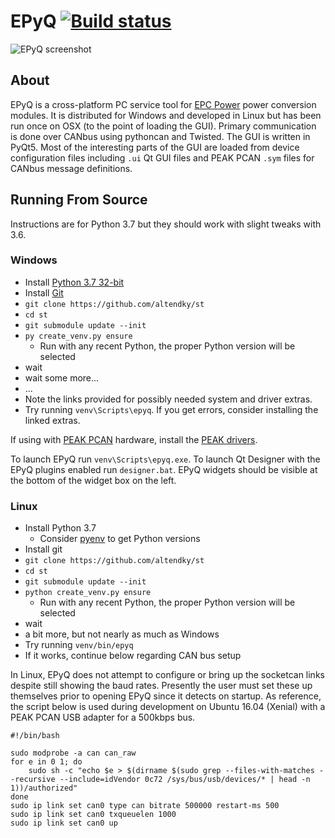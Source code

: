 # EPyQ [![Build status](https://ci.appveyor.com/api/projects/status/64pjrni37k4wu4jy?svg=true)](https://ci.appveyor.com/project/KyleAltendorf/st)

![EPyQ screenshot](/screenshot.png?raw=true)

## About

EPyQ is a cross-platform PC service tool for [EPC Power](http://epcpower.com/) power conversion modules.  It is distributed for Windows and developed in Linux but has been run once on OSX (to the point of loading the GUI).
Primary communication is done over CANbus using pythoncan and Twisted.
The GUI is written in PyQt5.
Most of the interesting parts of the GUI are loaded from device configuration files including `.ui` Qt GUI files and PEAK PCAN `.sym` files for CANbus message definitions.

## Running From Source

Instructions are for Python 3.7 but they should work with slight tweaks with 3.6.

### Windows

- Install [Python 3.7 32-bit](https://www.python.org/downloads/)
- Install [Git](https://git-scm.com/download)
- `git clone https://github.com/altendky/st`
- `cd st`
- `git submodule update --init`
- `py create_venv.py ensure`
  - Run with any recent Python, the proper Python version will be selected
- wait
- wait some more...
- ...
- Note the links provided for possibly needed system and driver extras.
- Try running `venv\Scripts\epyq`.  If you get errors, consider installing the linked extras. 

If using with [PEAK PCAN](http://www.peak-system.com/PCAN-USB.199.0.html?&L=1) hardware, install the [PEAK drivers](http://www.peak-system.com/PCAN-USB.199.0.html?&L=1).

To launch EPyQ run `venv\Scripts\epyq.exe`.
To launch Qt Designer with the EPyQ plugins enabled run `designer.bat`.
EPyQ widgets should be visible at the bottom of the widget box on the left.

### Linux

- Install Python 3.7
  - Consider [pyenv](https://github.com/pyenv/pyenv) to get Python versions
- Install git
- `git clone https://github.com/altendky/st`
- `cd st`
- `git submodule update --init`
- `python create_venv.py ensure`
  - Run with any recent Python, the proper Python version will be selected
- wait
- a bit more, but not nearly as much as Windows
- Try running `venv/bin/epyq`
- If it works, continue below regarding CAN bus setup

In Linux, EPyQ does not attempt to configure or bring up the socketcan links despite still showing the baud rates.
Presently the user must set these up themselves prior to opening EPyQ since it detects on startup.
As reference, the script below is used during development on Ubuntu 16.04 (Xenial) with a PEAK PCAN USB adapter for a 500kbps bus.

```
#!/bin/bash

sudo modprobe -a can can_raw
for e in 0 1; do
    sudo sh -c "echo $e > $(dirname $(sudo grep --files-with-matches --recursive --include=idVendor 0c72 /sys/bus/usb/devices/* | head -n 1))/authorized"
done
sudo ip link set can0 type can bitrate 500000 restart-ms 500
sudo ip link set can0 txqueuelen 1000
sudo ip link set can0 up
```
